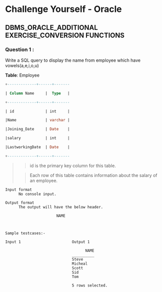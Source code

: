 # Challenge Yourself - Oracle

## DBMS_ORACLE_ADDITIONAL EXERCISE_CONVERSION FUNCTIONS

### Question 1 :

Write a SQL query to display the name from employee which have vowels(a,e,i,o,u) 

**Table**: Employee
```sql
+-------------+------+-------

| Column Name     |  Type   |

+-------------+------+-------

| id              | int     |

|Name             | varchar |

|Joining_Date     | Date    |

|salary           | int     |

|LastworkingDate  | Date    |

+-------------+------+-------
```


>> id is the primary key column for this table.
>
>> Each row of this table contains information about the salary of an employee.

```
Input format
      No console input.

Output format
      The output will have the below header.

                       NAME



Sample testcases:-

Input 1                       Output 1

                                    NAME 
                              __________ 
                              Steve      
                              Micheal    
                              Scott      
                              Sid        
                              Tom        

                              5 rows selected. 
```

